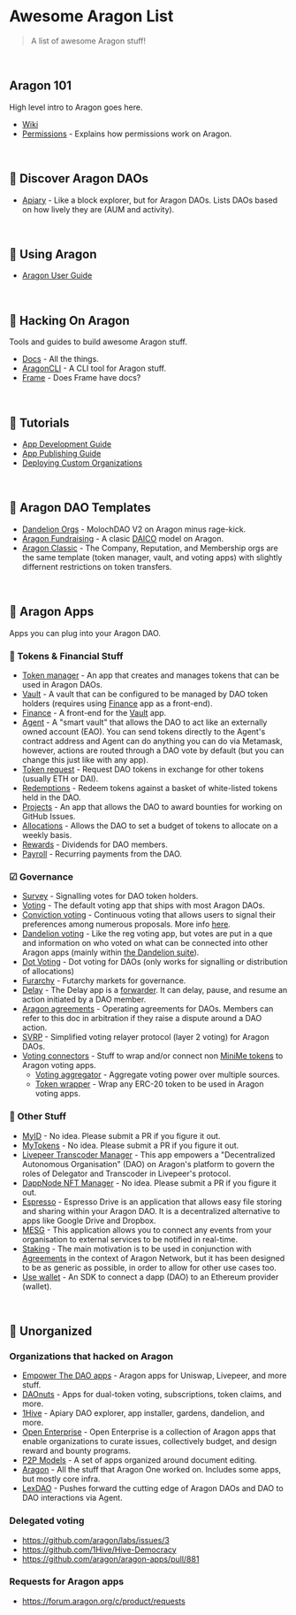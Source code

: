 # Awesome Aragon List

> A list of awesome Aragon stuff!

<br>

## Aragon 101

High level intro to Aragon goes here.

- [Wiki](https://wiki.aragon.org)
- [Permissions](https://aragon.helpscoutdocs.com/article/21-permissions) - Explains how permissions work on Aragon.

<br>

## 🔭 Discover Aragon DAOs

- [Apiary](https://apiary.1hive.org/) - Like a block explorer, but for Aragon DAOs. Lists DAOs based on how lively they are (AUM and activity).

<br>

## 🦅 Using Aragon

- [Aragon User Guide](https://wiki.aragon.org/tutorials/Aragon_User_Guide/)

<br>

## 🧰 Hacking On Aragon

Tools and guides to build awesome Aragon stuff.

- [Docs](https://hack.aragon.org/docs/getting-started) - All the things.
- [AragonCLI](https://hack.aragon.org/docs/cli-dao-commands) - A CLI tool for Aragon stuff.
- [Frame](https://github.com/floating/frame) - Does Frame have docs?

<br>

## 📜 Tutorials

- [App Development Guide](https://hack.aragon.org/docs/tutorial)
- [App Publishing Guide](https://hack.aragon.org/docs/guides-publish)
- [Deploying Custom Organizations](https://hack.aragon.org/docs/guides-custom-deploy)

<br>

## 🍱 Aragon DAO Templates

- [Dandelion Orgs](https://1hive.org/getting-started-with-dandelion-organizations/) - MolochDAO V2 on Aragon minus rage-kick.
- [Aragon Fundraising](https://fundraising.aragon.black/) - A clasic [DAICO](https://ethresear.ch/t/explanation-of-daicos/465) model on Aragon.
- [Aragon Classic](https://mainnet.aragon.org/#/create) - The Company, Reputation, and Membership orgs are the same template (token manager, vault, and voting apps) with slightly differnent restrictions on token transfers.

<br>

## 📱 Aragon Apps

Apps you can plug into your Aragon DAO.

### 💱 Tokens & Financial Stuff

- [Token manager](https://aragon.helpscoutdocs.com/article/18-token-manager) - An app that creates and manages tokens that can be used in Aragon DAOs.
- [Vault](https://github.com/aragon/aragon-apps/tree/master/apps/vault) - A vault that can be configured to be managed by DAO token holders (requires using [Finance](https://aragon.helpscoutdocs.com/article/20-finance) app as a front-end).
- [Finance](https://aragon.helpscoutdocs.com/article/20-finance) - A front-end for the [Vault](https://github.com/aragon/aragon-apps/tree/master/apps/vault) app.
- [Agent](https://aragon.org/agent) - A "smart vault" that allows the DAO to act like an externally owned account (EAO). You can send tokens directly to the Agent's contract address and Agent can do anything you can do via Metamask, however, actions are routed through a DAO vote by default (but you can change this just like with any app).
- [Token request](https://github.com/1Hive/token-request-app) - Request DAO tokens in exchange for other tokens (usually ETH or DAI).
- [Redemptions](https://github.com/1Hive/redemptions-app) - Redeem tokens against a basket of white-listed tokens held in the DAO.
- [Projects](https://github.com/AutarkLabs/planning-suite/tree/dev/apps/projects) - An app that allows the DAO to award bounties for working on GitHub Issues.
- [Allocations](https://github.com/AutarkLabs/planning-suite/tree/dev/apps/allocations) - Allows the DAO to set a budget of tokens to allocate on a weekly basis.
- [Rewards](https://github.com/AutarkLabs/planning-suite/tree/dev/apps/rewards) - Dividends for DAO members.
- [Payroll](https://github.com/aragon/aragon-apps/tree/master/future-apps/payroll) - Recurring payments from the DAO.

### ☑ Governance

- [Survey](https://github.com/aragon/aragon-apps/tree/master/apps/survey) - Signalling votes for DAO token holders.
- [Voting](https://aragon.helpscoutdocs.com/article/19-voting) - The default voting app that ships with most Aragon DAOs.
- [Conviction voting](https://github.com/1Hive/conviction-voting-app/) - Continuous voting that allows users to signal their preferences among numerous proposals. More info [here](https://medium.com/giveth/conviction-voting-a-novel-continuous-decision-making-alternative-to-governance-aa746cfb9475).
- [Dandelion voting](https://github.com/1Hive/dandelion-voting-app) - Like the reg voting app, but votes are put in a que and information on who voted on what can be connected into other Aragon apps (mainly within [the Dandelion suite](https://1hive.org/getting-started-with-dandelion-organizations/)).
- [Dot Voting](https://github.com/AutarkLabs/planning-suite/tree/dev/apps/dot-voting) - Dot voting for DAOs (only works for signalling or distribution of allocations)
- [Furarchy](https://github.com/levelkdev/futarchy-app) - Futarchy markets for governance.
- [Delay](https://github.com/1Hive/delay-app/blob/master/docs/user-guide.md) - The Delay app is a [forwarder](https://hack.aragon.org/docs/forwarding-intro). It can delay, pause, and resume an action initiated by a DAO member.
- [Aragon agreements](https://aragon.org/agreements) - Operating agreements for DAOs. Members can refer to this doc in arbitration if they raise a dispute around a DAO action.
- [SVRP](https://github.com/aragon/svrp) - Simplified voting relayer protocol (layer 2 voting) for Aragon DAOs.
- [Voting connectors](https://github.com/aragonone/voting-connectors) - Stuff to wrap and/or connect non [MiniMe tokens](https://github.com/giveth/minime) to Aragon voting apps. 
  - [Voting aggregator](https://github.com/aragonone/voting-connectors/blob/master/apps/voting-aggregator) - Aggregate voting power over multiple sources.
  - [Token wrapper](https://github.com/aragonone/voting-connectors/tree/master/apps/token-wrapper) - Wrap any ERC-20 token to be used in Aragon voting apps.

### 🤖 Other Stuff

- [MyID](https://github.com/MyBitFoundation/MyBit-DAO.tech/tree/master/apps/MyID) - No idea. Please submit a PR if you figure it out.
- [MyTokens](https://github.com/MyBitFoundation/MyBit-DAO.tech/tree/master/apps/MyTokens) - No idea. Please submit a PR if you figure it out.
- [Livepeer Transcoder Manager](https://github.com/videoDAC/livepeer-aragon) - This app empowers a "Decentralized Autonomous Organisation" (DAO) on Aragon's platform to govern the roles of Delegator and Transcoder in Livepeer's protocol.
- [DappNode NFT Manager](https://github.com/eduadiez/DAppNodeNFT) - No idea. Please submit a PR if you figure it out.
- [Espresso](https://github.com/espresso-org/aragon-drive) - Espresso Drive is an application that allows easy file storing and sharing within your Aragon DAO. It is a decentralized alternative to apps like Google Drive and Dropbox.
- [MESG](https://github.com/mesg-foundation/aragon) - This application allows you to connect any events from your organisation to external services to be notified in real-time.
- [Staking](https://github.com/aragon/staking) - The main motivation is to be used in conjunction with [Agreements](https://github.com/aragon/aragon-apps/tree/master/apps/agreement) in the context of Aragon Network, but it has been designed to be as generic as possible, in order to allow for other use cases too.
- [Use wallet](https://github.com/aragon/use-wallet) - An SDK to connect a dapp (DAO) to an Ethereum provider (wallet).

<br>

## 🤷 Unorganized

### Organizations that hacked on Aragon

- [Empower The DAO apps](https://github.com/empowerthedao) - Aragon apps for Uniswap, Livepeer, and more stuff.
- [DAOnuts](https://github.com/daonuts) - Apps for dual-token voting, subscriptions, token claims, and more.
- [1Hive](https://github.com/1hive/) - Apiary DAO explorer, app installer, gardens, dandelion, and more.
- [Open Enterprise](https://github.com/AutarkLabs/open-enterprise) - Open Enterprise is a collection of Aragon apps that enable organizations to curate issues, collectively budget, and design reward and bounty programs.
- [P2P Models](https://github.com/p2pmodels) - A set of apps organized around document editing.
- [Aragon](https://github.com/aragon/) - All the stuff that Aragon One worked on. Includes some apps, but mostly core infra.
- [LexDAO](https://github.com/lexDAO) - Pushes forward the cutting edge of Aragon DAOs and DAO to DAO interactions via Agent.

### Delegated voting

- https://github.com/aragon/labs/issues/3
- https://github.com/1Hive/Hive-Democracy
- https://github.com/aragon/aragon-apps/pull/881

### Requests for Aragon apps

- https://forum.aragon.org/c/product/requests
